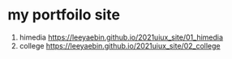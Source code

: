 # my portfoilo site
1. himedia  https://leeyaebin.github.io/2021uiux_site/01_himedia
1. college  https://leeyaebin.github.io/2021uiux_site/02_college
